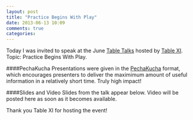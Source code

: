```yaml
---
layout: post
title: "Practice Begins With Play"
date: 2013-06-13 10:09
comments: true
categories: 
---
```

Today I was invited to speak at the June [Table Talks](http://www.tablexi.com/blog/2013/06/developer-education-june-table-talks/developers/) hosted by [Table XI](http://tablexi.com). Topic: Practice Begins With Play.

<!--more-->
####PechaKucha
Presentations were given in the [PechaKucha](http://www.pechakucha.org/faq) format, which encourages presenters to deliver the maximimum amount of useful information in a relatively short time. Truly high impact!

####Slides and Video
Slides from the talk appear below. Video will be posted here as soon as it becomes available.

<center><script async class="speakerdeck-embed" data-id="391a4b80b66a013009c8226af5af9159" data-ratio="1.29456384323641" src="//speakerdeck.com/assets/embed.js"></script></center>

Thank you Table XI for hosting the event!
